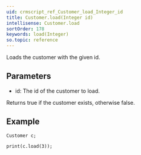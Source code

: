 ```yaml
---
uid: crmscript_ref_Customer_load_Integer_id
title: Customer.load(Integer id)
intellisense: Customer.load
sortOrder: 178
keywords: load(Integer)
so.topic: reference
---
```


Loads the customer with the given id.



## Parameters


 - id: The id of the customer to load.


Returns true if the customer exists, otherwise false.



## Example


    Customer c;
    
    print(c.load(3));


